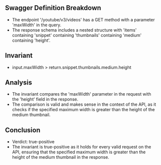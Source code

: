 ## Swagger Definition Breakdown
- The endpoint '/youtube/v3/videos' has a GET method with a parameter 'maxWidth' in the query.
- The response schema includes a nested structure with 'items' containing 'snippet' containing 'thumbnails' containing 'medium' containing 'height'.

## Invariant
- input.maxWidth > return.snippet.thumbnails.medium.height

## Analysis
- The invariant compares the 'maxWidth' parameter in the request with the 'height' field in the response.
- The comparison is valid and makes sense in the context of the API, as it checks if the specified maximum width is greater than the height of the medium thumbnail.

## Conclusion
- Verdict: true-positive
- The invariant is true-positive as it holds for every valid request on the API, ensuring that the specified maximum width is greater than the height of the medium thumbnail in the response.
